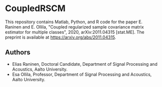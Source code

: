 # CoupledRSCM
This repository contains Matlab, Python, and R code for the paper E. Raninen and E. Ollila, "Coupled regularized sample covariance matrix estimator for multiple classes", 2020, arXiv:2011.04315 [stat.ME]. The preprint is available at https://arxiv.org/abs/2011.04315.

## Authors
- Elias Raninen, Doctoral Candidate, Department of Signal Processing and Acoustics, Aalto University.
- Esa Ollila, Professor, Department of Signal Processing and Acoustics, Aalto University.
